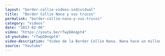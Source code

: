 ```yaml
---
layout: "border-collie-videos-individual"
title:  "Border Collie Nana y sus trucos"
permalink: "border-collie-nana-y-sus-trucos"
category: "videos"
date: "2017-02-06"
video: "https://youtu.be/rTwpDAnqpt4"
id-youtube: "rTwpDAnqpt4"
video-description: "Video de la Border Collie Nana. Nana hace un millon de trucos con su dueña, colocar aros, hace saltos, camina a la pata coja... Increible, ademas el montaje del video esta muy divertido"
source: "Youtube"
---
```

